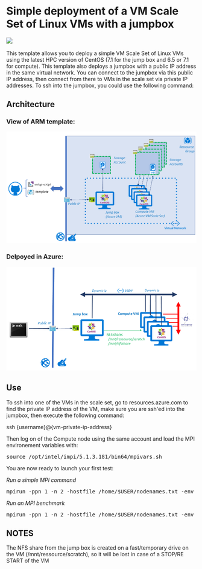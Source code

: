 # Simple deployment of a VM Scale Set of Linux VMs with a jumpbox

<a href="https://portal.azure.com/#create/Microsoft.Template/uri/https%3A%2F%2Fraw.githubusercontent.com%2FthovarMS%2F5clickTemplates%2Fmaster%2FRawCluster%2Fazuredeploy.json" target="_blank">
    <img src="http://azuredeploy.net/deploybutton.png"/>
</a>

This template allows you to deploy a simple VM Scale Set of Linux VMs using the latest HPC version of CentOS (7.1 for the jump box and 6.5 or 7.1 for compute). This template also deploys a jumpbox with a public IP address in the same virtual network. You can connect to the jumpbox via this public IP address, then connect from there to VMs in the scale set via private IP addresses. To ssh into the jumpbox, you could use the following command:

## Architecture


### View of ARM template:

![Alt text](https://github.com/thovarMS/5clickTemplates/blob/master/RawCluster/AzureARM-.PNG "ARM")

### Delpoyed in Azure: 

![Alt text](https://github.com/thovarMS/5clickTemplates/blob/master/RawCluster/Architecture-.PNG "architecture")

## Use

To ssh into one of the VMs in the scale set, go to resources.azure.com to find the private IP address of the VM, make sure you are ssh'ed into the jumpbox, then execute the following command:

ssh {username}@{vm-private-ip-address}


Then log on of the Compute node using the same account and load the MPI environement variables with:

<pre class="prettyprint copy-to-clipboard " >source /opt/intel/impi/5.1.3.181/bin64/mpivars.sh</pre>
  
You are now ready to launch your first test:

<i>Run a simple MPI command</i>
<pre class="prettyprint copy-to-clipboard " >mpirun -ppn 1 -n 2 -hostfile /home/$USER/nodenames.txt -env I_MPI_FABRICS=shm:dapl -env I_MPI_DAPL_PROVIDER=ofa-v2-ib0 -env I_MPI_DYNAMIC_CONNECTION=0 hostname</pre>

<i>Run an MPI benchmark</i>
<pre class="prettyprint copy-to-clipboard " >mpirun -ppn 1 -n 2 -hostfile /home/$USER/nodenames.txt -env I_MPI_FABRICS=dapl     -env I_MPI_DAPL_PROVIDER=ofa-v2-ib0 -env I_MPI_DYNAMIC_CONNECTION=0 IMB-MPI1 pingpong</pre>

## NOTES

The NFS share from the jump box is created on a fast/temporary drive on the VM (/mnt/ressource/scratch), so it will be lost in case of a STOP/RE START of the VM
